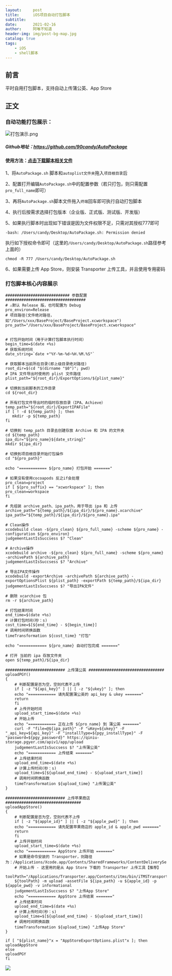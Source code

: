 ```yaml
---
layout:     post
title:      iOS项目自动打包脚本
subtitle:   
date:       2021-02-16
author:     阿唯不知道
header-img: img/post-bg-map.jpg
catalog: true
tags:
    - iOS
    - shell脚本
---
```


## 前言

平时自用打包脚本，支持自动上传蒲公英、App Store

## 正文 

### 自动功能打包展示：
![打包演示.png](https://upload-images.jianshu.io/upload_images/2822163-90ac29e69da07fc8.png?imageMogr2/auto-orient/strip%7CimageView2/2/w/1240)

##### Github地址：https://github.com/90candy/AutoPackage
#### 使用方法：[点击下载脚本相关文件](https://codeload.github.com/90candy/AutoPackage/zip/master)

1、将`AutoPackage.sh` 脚本和`autoplist文件夹`拖入`项目根目录`后

2、配置打开编辑`AutoPackage.sh`中的配置参数（若只打包，则只需配置`pro_full_name`即可）

3、再将`AutoPackage.sh`脚本文件拖入`终端`回车即可执行自动打包脚本

4、执行后按需求选择打包版本（企业版、正式版、测试版、开发版）

5、如果执行脚本时出现如下错误是因为文件权限不足，只需对其授权777即可

```
-bash: /Users/candy/Desktop/AutoPackage.sh: Permission denied
```
执行如下授权命令即可（这里的`/Users/candy/Desktop/AutoPackage.sh`路径参考上面的）

```
chmod -R 777 /Users/candy/Desktop/AutoPackage.sh
```
6、如果需要上传 App Store，则安装 Transporter 上传工具，并且使用专用密码

### 打包脚本核心内容展示

```
############################ 参数配置 ###################################
# ⚠️默认 Release 版，也可配置为 Debug
pro_environ=Release
# 项目路径(文件绝对路径，如"/Users/xxx/BaseProject/BaseProject.xcworkspace")
pro_path="/Users/xxx/BaseProject/BaseProject.xcworkspace"


# 打包开始时间（用于计算打包脚本执行时间）
begin_time=$(date +%s)
# 获取系统时间
date_string=`date +"%Y-%m-%d~%H.%M.%S"`

# 获取脚本当前所在目录(即上级目录绝对路径)
root_dir=$(cd "$(dirname "$0")"; pwd)
# IPA 文件导出时使用的 plist 文件路径
plist_path="${root_dir}/ExportOptions/${plist_name}"

# 切换到当前脚本的工作目录
cd ${root_dir}

# 所有打包文件导出时的临时存放目录（IPA、Achieve）
temp_path="${root_dir}/ExportIPAFile"
if [ ! -d ${temp_path} ]; then
   mkdir -p ${temp_path}
fi

# 切换到 temp_path 目录去创建存放 Archive 和 IPA 的文件夹
cd ${temp_path}
ipa_dir="${pro_name}${date_string}"
mkdir ${ipa_dir}

# 切换到项目根目录开始打包操作
cd "${pro_path}"

echo "============ ${pro_name} 打包开始 ======="

# 如果没有使用cocoapods 反之if会处理
pro_clean=project
if [ ${pro_suffix} == "xcworkspace" ]; then
pro_clean=workspace
fi

# 先组装 archive_path、ipa_path，用于导出 ipa 和 上传
archive_path="${temp_path}/${ipa_dir}/${pro_name}.xcarchive"
ipa_path="${temp_path}/${ipa_dir}/${pro_name}.ipa"

# Clean操作
xcodebuild clean -${pro_clean} ${pro_full_name} -scheme ${pro_name} -configuration ${pro_environ}
judgementLastIsSuccsess $? "Clean"

# Archive操作
xcodebuild archive -${pro_clean} ${pro_full_name} -scheme ${pro_name} -archivePath ${archive_path}
judgementLastIsSuccsess $? "Archive"

# 导出IPA文件操作
xcodebuild -exportArchive -archivePath ${archive_path} -exportOptionsPlist ${plist_path} -exportPath ${temp_path}/${ipa_dir}
judgementLastIsSuccsess $? "导出IPA文件"

# 删除 xcarchive 包
rm -r ${archive_path}

# 打包结束时间
end_time=$(date +%s)
# 计算打包时间(秒：s)
cost_time=$[${end_time} - ${begin_time}]
# 调用时间转换函数
timeTransformation ${cost_time} "打包"

echo "============ ${pro_name} 自动打包完成 ======="

# 打开 当前的 ipa 存放文件夹
open ${temp_path}/${ipa_dir}

########################## 上传蒲公英 #################################
uploadPGY()
{
    # 判断配置是否为空，空则代表不上传
    if [ -z "${api_key}" ] || [ -z "${ukey}" ]; then
    echo "============ 请先配置蒲公英的 api_key & ukey ======="
    return
    fi
    # 上传开始时间
    upload_start_time=$(date +%s)
    # 开始上传
    echo "============ 正在上传 ${pro_name} 到 蒲公英 ======="
    curl -F "file=@${ipa_path}" -F "uKey=${ukey}" -F "_api_key=${api_key}" -F "installType=${pgy_installType}" -F "password=${pgy_password}" https://qiniu-storage.pgyer.com/apiv1/app/upload
    judgementLastIsSuccsess $? "上传蒲公英"
    echo "============ 上传结束 ======="
    # 上传结束时间
    upload_end_time=$(date +%s)
    # 计算上传时间(秒：s)
    upload_time=$[${upload_end_time} - ${upload_start_time}]
    # 调用时间转换函数
    timeTransformation ${upload_time} "上传蒲公英"
}

########################## 上传苹果商店 #################################
uploadAppStore()
{
    # 判断配置是否为空，空则代表不上传
    if [ -z "${apple_id}" ] || [ -z "${apple_pwd}" ]; then
    echo "============ 请先配置苹果商店的 apple_id & apple_pwd ======="
    return
    fi
    # 上传开始时间
    upload_start_time=$(date +%s)
    echo "============ AppStore 上传开始 ======="
    # 如果是命令安装的 Transporter，则路径为：/Applications/Xcode.app/Contents/SharedFrameworks/ContentDeliveryServices.framework/itms/bin/iTMSTransporter
    # 开始上传 - 这里用的是从 App Store 下载的 Transporter 上传工具【推荐】
    toolPath="/Applications/Transporter.app/Contents/itms/bin/iTMSTransporter"
    ${toolPath} -m upload -assetFile ${ipa_path} -u ${apple_id} -p ${apple_pwd} -v informational
    judgementLastIsSuccsess $? "上传App Store"
    echo "============ AppStore 上传结束 ======="
    # 上传结束时间
    upload_end_time=$(date +%s)
    # 计算上传时间(秒：s)
    upload_time=$[${upload_end_time} - ${upload_start_time}]
    # 调用时间转换函数
    timeTransformation ${upload_time} "上传App Store"
}

if [ "${plist_name}"x = "AppStoreExportOptions.plist"x ]; then
uploadAppStore
else
uploadPGY
fi
```
![](http://upload-images.jianshu.io/upload_images/2822163-089602958ae7072a.png)